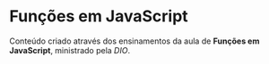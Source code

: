 # Funções em JavaScript



Conteúdo criado através dos ensinamentos da aula de **Funções em JavaScript**, ministrado pela *DIO*.